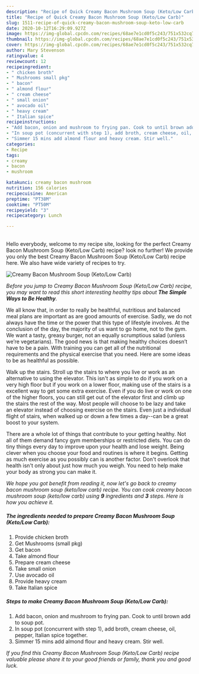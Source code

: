 ```yaml
---
description: "Recipe of Quick Creamy Bacon Mushroom Soup (Keto/Low Carb)"
title: "Recipe of Quick Creamy Bacon Mushroom Soup (Keto/Low Carb)"
slug: 1511-recipe-of-quick-creamy-bacon-mushroom-soup-keto-low-carb
date: 2020-10-12T16:29:09.927Z
image: https://img-global.cpcdn.com/recipes/68ae7e1cd0f5c243/751x532cq70/creamy-bacon-mushroom-soup-ketolow-carb-recipe-main-photo.jpg
thumbnail: https://img-global.cpcdn.com/recipes/68ae7e1cd0f5c243/751x532cq70/creamy-bacon-mushroom-soup-ketolow-carb-recipe-main-photo.jpg
cover: https://img-global.cpcdn.com/recipes/68ae7e1cd0f5c243/751x532cq70/creamy-bacon-mushroom-soup-ketolow-carb-recipe-main-photo.jpg
author: Mary Stevenson
ratingvalue: 4
reviewcount: 12
recipeingredient:
- " chicken broth"
- " Mushrooms small pkg"
- " bacon"
- " almond flour"
- " cream cheese"
- " small onion"
- " avocado oil"
- " heavy cream"
- " Italian spice"
recipeinstructions:
- "Add bacon, onion and mushroom to frying pan. Cook to until brown add to soup pot."
- "In soup pot (concurrent with step 1), add broth, cream cheese, oil, pepper, Italian spice together."
- "Simmer 15 mins add almond flour and heavy cream. Stir well."
categories:
- Recipe
tags:
- creamy
- bacon
- mushroom

katakunci: creamy bacon mushroom 
nutrition: 156 calories
recipecuisine: American
preptime: "PT38M"
cooktime: "PT50M"
recipeyield: "3"
recipecategory: Lunch

---
```

<br>
Hello everybody, welcome to my recipe site, looking for the perfect Creamy Bacon Mushroom Soup (Keto/Low Carb) recipe? look no further! We provide you only the best Creamy Bacon Mushroom Soup (Keto/Low Carb) recipe here. We also have wide variety of recipes to try.
<br>


![Creamy Bacon Mushroom Soup (Keto/Low Carb)](https://img-global.cpcdn.com/recipes/68ae7e1cd0f5c243/751x532cq70/creamy-bacon-mushroom-soup-ketolow-carb-recipe-main-photo.jpg)

<i>Before you jump to Creamy Bacon Mushroom Soup (Keto/Low Carb) recipe, you may want to read this short interesting healthy tips about <strong>The Simple Ways to Be Healthy</strong>.</i>

We all know that, in order to really be healthful, nutritious and balanced meal plans are important as are good amounts of exercise. Sadly, we do not always have the time or the power that this type of lifestyle involves. At the conclusion of the day, the majority of us want to go home, not to the gym. We want a tasty, greasy burger, not an equally scrumptious salad (unless we’re vegetarians). The good news is that making healthy choices doesn’t have to be a pain. With training you can get all of the nutritional requirements and the physical exercise that you need. Here are some ideas to be as healthful as possible.

Walk up the stairs. Stroll up the stairs to where you live or work as an alternative to using the elevator. This isn't as simple to do if you work on a very high floor but if you work on a lower floor, making use of the stairs is a excellent way to get some extra exercise. Even if you do live or work on one of the higher floors, you can still get out of the elevator first and climb up the stairs the rest of the way. Most people will choose to be lazy and take an elevator instead of choosing exercise on the stairs. Even just a individual flight of stairs, when walked up or down a few times a day--can be a great boost to your system. 

There are a whole lot of things that contribute to your getting healthy. Not all of them demand fancy gym memberships or restricted diets. You can do tiny things every day to improve upon your health and lose weight. Being clever when you choose your food and routines is where it begins. Getting as much exercise as you possibly can is another factor. Don't overlook that health isn't only about just how much you weigh. You need to help make your body as strong you can make it. 


<i>We hope you got benefit from reading it, now let's go back to creamy bacon mushroom soup (keto/low carb) recipe. You can cook creamy bacon mushroom soup (keto/low carb) using <strong>9</strong> ingredients and <strong>3</strong> steps. Here is how you achieve it.
</i>

##### The ingredients needed to prepare Creamy Bacon Mushroom Soup (Keto/Low Carb):

1. Provide  chicken broth
1. Get  Mushrooms (small pkg)
1. Get  bacon
1. Take  almond flour
1. Prepare  cream cheese
1. Take  small onion
1. Use  avocado oil
1. Provide  heavy cream
1. Take  Italian spice


##### Steps to make Creamy Bacon Mushroom Soup (Keto/Low Carb):

1. Add bacon, onion and mushroom to frying pan. Cook to until brown add to soup pot.
1. In soup pot (concurrent with step 1), add broth, cream cheese, oil, pepper, Italian spice together.
1. Simmer 15 mins add almond flour and heavy cream. Stir well.


<i>If you find this Creamy Bacon Mushroom Soup (Keto/Low Carb) recipe valuable please share it to your good friends or family, thank you and good luck.</i>
